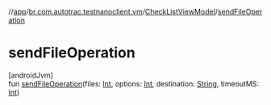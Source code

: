//[app](../../../index.md)/[br.com.autotrac.testnanoclient.vm](../index.md)/[CheckListViewModel](index.md)/[sendFileOperation](send-file-operation.md)

# sendFileOperation

[androidJvm]\
fun [sendFileOperation](send-file-operation.md)(files: [Int](https://kotlinlang.org/api/latest/jvm/stdlib/kotlin/-int/index.html), options: [Int](https://kotlinlang.org/api/latest/jvm/stdlib/kotlin/-int/index.html), destination: [String](https://kotlinlang.org/api/latest/jvm/stdlib/kotlin/-string/index.html), timeoutMS: [Int](https://kotlinlang.org/api/latest/jvm/stdlib/kotlin/-int/index.html))
